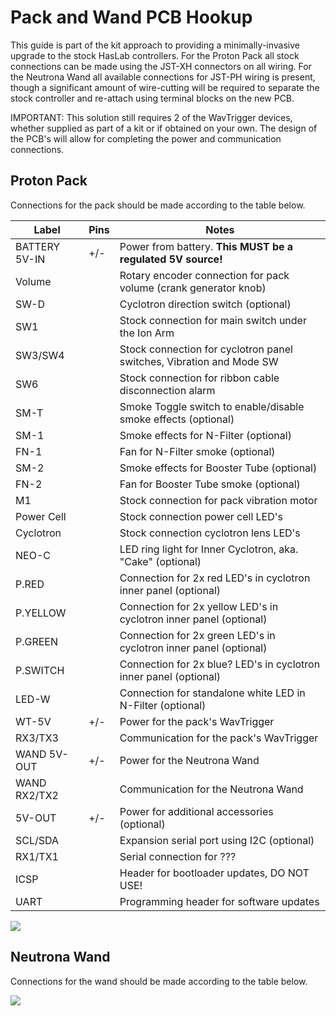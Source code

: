 # Pack and Wand PCB Hookup

This guide is part of the kit approach to providing a minimally-invasive upgrade to the stock HasLab controllers. For the Proton Pack all stock connections can be made using the JST-XH connectors on all wiring. For the Neutrona Wand all available connections for JST-PH wiring is present, though a significant amount of wire-cutting will be required to separate the stock controller and re-attach using terminal blocks on the new PCB.

IMPORTANT: This solution still requires 2 of the WavTrigger devices, whether supplied as part of a kit or if obtained on your own. The design of the PCB's will allow for completing the power and communication connections.

## Proton Pack

Connections for the pack should be made according to the table below.

| Label | Pins | Notes |
|-------|------|-------|
| BATTERY 5V-IN | +/\- | Power from battery. **This MUST be a regulated 5V source!** |
| Volume | | Rotary encoder connection for pack volume (crank generator knob) |
| SW-D | | Cyclotron direction switch (optional) |
| SW1 | | Stock connection for main switch under the Ion Arm |
| SW3/SW4 | | Stock connection for cyclotron panel switches, Vibration and Mode SW |
| SW6 | | Stock connection for ribbon cable disconnection alarm |
| SM-T | | Smoke Toggle switch to enable/disable smoke effects (optional) |
| SM-1 | | Smoke effects for N-Filter (optional) |
| FN-1 | | Fan for N-Filter smoke (optional) |
| SM-2 | | Smoke effects for Booster Tube (optional) |
| FN-2 | | Fan for Booster Tube smoke (optional) |
| M1 | | Stock connection for pack vibration motor |
| Power Cell | | Stock connection power cell LED's |
| Cyclotron | | Stock connection cyclotron lens LED's |
| NEO-C | | LED ring light for Inner Cyclotron, aka. "Cake" (optional) |
| P.RED | | Connection for 2x red LED's in cyclotron inner panel (optional) |
| P.YELLOW | | Connection for 2x yellow LED's in cyclotron inner panel (optional) |
| P.GREEN | | Connection for 2x green LED's in cyclotron inner panel (optional) |
| P.SWITCH | | Connection for 2x blue? LED's in cyclotron inner panel (optional) |
| LED-W | | Connection for standalone white LED in N-Filter (optional) |
| WT-5V | +/\- | Power for the pack's WavTrigger |
| RX3/TX3 | | Communication for the pack's WavTrigger |
| WAND 5V-OUT | +/\- | Power for the Neutrona Wand |
| WAND RX2/TX2 | | Communication for the Neutrona Wand |
| 5V-OUT | +/\- | Power for additional accessories (optional) |
| SCL/SDA | | Expansion serial port using I2C (optional) |
| RX1/TX1 | | Serial connection for ??? |
| ICSP | | Header for bootloader updates, DO NOT USE! |
| UART | | Programming header for software updates |

![](images/PackPCB-Labels1.png)


## Neutrona Wand

Connections for the wand should be made according to the table below.

![](images/WandPCB-Labels1.png)
